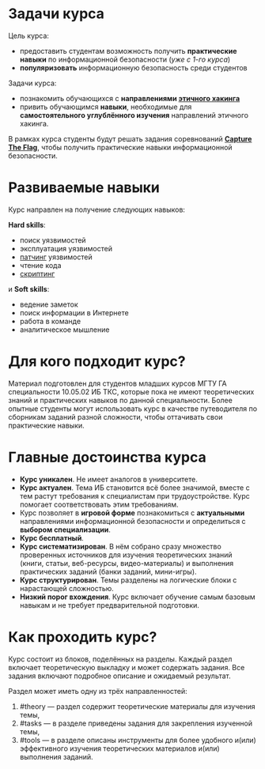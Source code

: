 # Задачи курса

Цель курса:

- предоставить студентам возможность получить **практические навыки** по информационной безопасности (_уже с 1-го курса_)
- **популяризовать** информационную безопасность среди студентов

Задачи курса:

- познакомить обучающихся с **направлениями [этичного хакинга](2%20-%20Глоссарий.md#^1bdbeb)**
- привить обучающимся **навыки**, необходимые для **самостоятельного углублённого изучения** направлений этичного хакинга.

В рамках курса студенты будут решать задания соревнований **[Capture The Flag](2%20-%20Глоссарий.md#^fcf68f)**, чтобы получить практические навыки информационной безопасности.

# Развиваемые навыки

Курс направлен на получение следующих навыков:

**Hard skills**:

- поиск уязвимостей
- эксплуатация уязвимостей
- [патчинг](2%20-%20Глоссарий.md#^07130a) уязвимостей
- чтение кода
- [скриптинг](2%20-%20Глоссарий.md#^173690)

и **Soft skills**:

- ведение заметок
- поиск информации в Интернете
- работа в команде
- аналитическое мышление

# Для кого подходит курс?

Материал подготовлен для студентов младших курсов МГТУ ГА специальности 10.05.02 ИБ ТКС, которые пока не имеют теоретических знаний и практических навыков по данной специальности. Более опытные студенты могут использовать курс в качестве путеводителя по сборникам заданий разной сложности, чтобы оттачивать свои практические навыки.

# Главные достоинства курса

- **Курс уникален**. Не имеет аналогов в университете.
- **Курс актуален**. Тема ИБ становится всё более значимой, вместе с тем растут требования к специалистам при трудоустройстве. Курс помогает соответствовать этим требованиям.
- Курс позволяет в **игровой форме** познакомиться с **актуальными** направлениями информационной безопасности и определиться с **выбором специализации**.
- **Курс бесплатный**.
- **Курс систематизирован**. В нём собрано сразу множество проверенных источников для изучения теоретических знаний (книги, статьи, веб-ресурсы, видео-материалы) и выполнения практических заданий (банки заданий, мини-игры).
- **Курс структурирован**. Темы разделены на логические блоки с нарастающей сложностью.
- **Низкий порог вхождения**. Курс включает обучение самым базовым навыкам и не требует предварительной подготовки.

# Как проходить курс?

Курс состоит из блоков, поделённых на разделы. Каждый раздел включает теоретическую выкладку и может содержать задания. Все задания включают подробное описание и ожидаемый результат.

Раздел может иметь одну из трёх направленностей:

1. \#theory — раздел содержит теоретические материалы для изучения темы,
2. \#tasks — в разделе приведены задания для закрепления изученной темы,
3. \#tools — в разделе описаны инструменты для более удобного и(или) эффективного изучения теоретических материалов и(или) выполнения заданий.